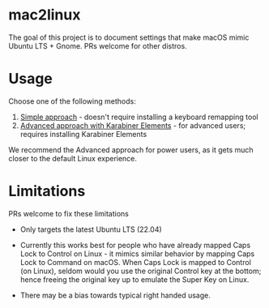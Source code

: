 # mac2linux

The goal of this project is to document settings that make macOS mimic Ubuntu LTS + Gnome. PRs welcome for other distros.

# Usage

Choose one of the following methods:
1. [Simple approach](Simple.md) - doesn't require installing a keyboard remapping tool
2. [Advanced approach with Karabiner Elements](Karabiner.md) - for advanced users; requires installing Karabiner Elements

We recommend the Advanced approach for power users, as it gets much closer to the default Linux experience.

# Limitations

PRs welcome to fix these limitations

- Only targets the latest Ubuntu LTS (22.04)

- Currently this works best for people who have already mapped Caps Lock to Control on Linux - it mimics similar behavior by mapping Caps Lock to Command on macOS.
  When Caps Lock is mapped to Control (on Linux), seldom would you use the original Control key at the bottom; hence freeing the original key up to emulate the Super Key on Linux.

- There may be a bias towards typical right handed usage.

